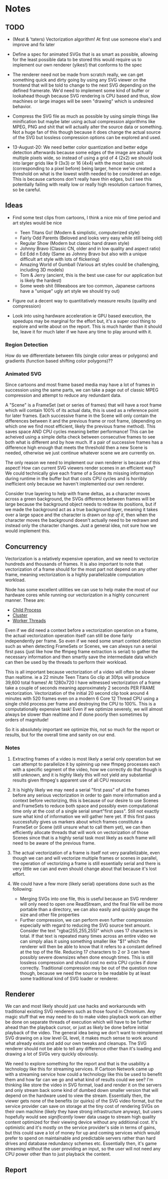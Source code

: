 # Notes

## TODO

* (Meat & 'taters) Vectorization algorithm! At first use someone else's and improve and fix later

* Define a spec for animated SVGs that is as smart as possible, allowing for the least possible data to be stored
  this would require us to implement our own renderer (yikes!) that conforms to the spec
  
* The renderer need not be made from scratch really, we can get something quick and dirty going by
  using any SVG viewer on the frontend that will be told to change to the next SVG depending on the defined framerate.
  We'd need to implement some kind of buffer or lookahead though because SVG rendering is CPU based and thus, slow
  machines or large images will be seen "drawing" which is undesired behavior.
  
* Compress the SVG file as much as possible by using simple things like minification but maybe later using
  actual compression algorithms like MPEG, PNG and shit that will actually alter the source data or something.
  Not a huge fan of this though because it does change the actual source of the SVG but lossless compression options
  can be explored and used.

* 13-August-20: We need better color quantization and better edge detection afterwards because some edges of the image 
are actually multiple pixels wide, so instead of using a grid of 4 (2x2) we should look into larger grids like 9 (3x3) 
or 16 (4x4) with the most basic unit (corresponding to a pixel before) being larger, hence we've created a threshold 
on what is the lowest width needed to be considered an edge. This is because cartoons don't really have thin edges, but 
I see this potentially failing with really low or really high resolution cartoon frames, so be careful.

## Ideas

* Find some test clips from cartoons, I think a nice mix of time period and art styles would be nice
    * Teen Titans Go! (Modern & simplistic, computerized style)
    * Fairly Odd Parents (Beloved and looks very easy while still being old)
    * Regular Show (Modern but classic hand drawn style)
    * Johnny Bravo (Classic CN, older and in low quality and aspect ratio)
    * Ed Edd n Eddy (Same as Johnny Bravo but also with a unique difficult art style with lots of flickering)
    * Amazing World of Gumball (Various art styles could be challenging, including 3D models)
    * Tom & Jerry (ancient, this is the best use case for our application but is likely the hardest)
    * Some weeb shit (Weeaboos are too common, Japanese cartoons have a "unique" ugly art style we should try out)

* Figure out a decent way to quantitatively measure results (quality and compression)

* Look into using hardware acceleration ie GPU based execution, the speedups may be marginal for the effort but, 
it's a super cool thing to explore and write about on the report. This is much harder than it should be, leave it 
for much later if we have any time to play around with it.

### Region Detection

How do we differentiate between fills (single color areas or polygons) and gradients (function based shifting color 
polygons)??

### Animated SVG

Since cartoons and most frame based media may have a lot of frames in succession using the same parts, we can take 
a page out of classic MPEG compression and attempt to reduce any redundant data.

A "Scene" is a FrameSet (set or series of frames) that will have a root frame which will contain 100% of its actual
data, this is used as a reference point for later frames. Each successive frame in the Scene will only contain the 
differences between it and the previous frame or root frame, (depending on which one we find most efficient, likely 
the previous frame method). This saves space AND CPU cycles meaning better performance! This can be acheived using a 
simple delta check between consecutive frames to see both what is different and by how much. If a pair of successive 
frames has a difference high enough that meets the threshold then a new Scene is needed, otherwise we just continue 
whatever scene we are currently on.

The only reason we need to implement our own renderer is because of this aspect! How can current SVG viewers render 
scenes in an efficient way? We could technically give each frame of a Scene its missing information during runtime 
in the buffer but that costs CPU cycles and is horribly inefficient only because we haven't implemented our own 
renderer.

Consider true layering to help with frame deltas, as a character moves across a green background, the SVGs difference
between frames will be large because the background object needs to redraw its positions, but if we made the background
act as a true background layer, meaning it takes over a large space and the character is drawn _on top of it_, then when
the character moves the background doesn't actually need to be redrawn and instead only the character changes. Just a 
general idea, not sure how we would implement this.

## Concurrency

Vectorization is a relatively expensive operation, and we need to vectorize hundreds and thousands of frames. It is 
also important to note that vectorization of a frame should for the most part not depend on any other frame, meaning 
vectorization is a highly parallelizable computation workload.

Node has some excellent utilities we can use to help make the most of our hardware cores while running our 
vectorization in a highly concurrent manner. These are:

* [Child Process](https://nodejs.org/api/child_process.html)
* [Cluster](https://nodejs.org/api/cluster.html)
* [Worker Threads](https://nodejs.org/api/worker_threads.html)

Even if we did need a context before a vectorization operation on a frame, the actual vectorization operation 
itself can still be done fairly independently per frame. So even if we need some smart context detection such as 
when detecting FrameSets or Scenes, we can always run a serial first pass (just like how the ffmpeg frame extraction 
is serial) to gather the necessary information and then smartly save the intermediate data which can then be used 
by the threads to perform their workload.

This is all important because vectorization of a video will often be slower than realtime. ie a 22 minute Teen Titans 
Go clip at 30fps will produce 39,600 total frames! At 1280x720 I have witnessed vectorization of a frame take a couple 
of seconds meaning approximately 2 seconds PER FRAME vectorization. Vectorization of the initial 20 second clip took 
around 4 minutes with 520 frames even on a modern 6 Core 12 Thread CPU using a single child process per frame and 
destroying the CPU to 100%. This is a computationally expensive task! Even if we optimize severely, we will almost 
always be slower than realtime and if done poorly then sometimes by orders of magnitude!

So it is absolutely important we optimize this, not so much for the report or results, but for the overall time 
and sanity on our end.


### Notes

1. Extracting frames of a video is most likely a serial only operation but we can attempt to parallelize it by
spinning up new ffmpeg processes each with a specific segment of the video, how we correctly do that though is still
unknown, and it is highly likely this will not yield any substantial results given ffmpeg's apparent use of all CPU
resources

2. It is highly likely we may need a serial "first pass" of all the frames before  any serious vectorization in order
to gain more information and a context before vectorizing, this is because of our desire to use Scenes and FrameSets
to reduce both space and possibly even computational time only at the cost of a single serial smart"first pass".
Still not exactly sure what kind of information we will gather here yet. If this first pass successfully gives us
markers about which frames constitute a FrameSet or Scene (still unsure what to call them yet), we can then
efficiently allocate threads that will work on vectorization of those Scenes since that is a highly serial task most
likely as each frame will need to be aware of the previous frame.

3. The actual vectorization of a frame is itself not very parallelizable, even though we can and will vectorize
multiple frames or scenes in parallel, the operation of vectorizing a frame is still essentially serial and there is
very little we can and even should change about that because it's lost effort.

4. We could have a few more (likely serial) operations done such as the following:
    * Merging SVGs into one file, this is useful because an SVG renderer will only need to open one ReadStream,
      and the final file will be more portable than a directory, we can also easily and quickly gauge the size and other
      file properties
    * Further compression, we can perform even further compression especially with regard to reducing the SVG source
      text amount. Consider the text "rgba(255,255,255)" which uses 17 characters in total. If that text is repeated 
      many times across an entire video we can simply alias it using something smaller like "$1" which the renderer
      will then be able to know that it refers to a constant defined at the top of the file. Reducing 17 characters
      to 2 or 3 can have possibly severe downsizes when done enough times. This is still lossless compression and should
      cost no extra CPU cycles if done correctly. Traditional compression may be out of the question now though, 
      because we need the source to be readable by at least some traditional kind of SVG loader or renderer.

## Renderer

We can and most likely should just use hacks and workarounds with traditional existing SVG renderers such as those 
found in Chromium. Any magic stuff that we may need to do to make video playback work can either be done on separate
threads of execution which will have to be further ahead than the playback cursor, or just as likely be done before 
initial playback of the video. The general idea being we don't want to reimplement SVG drawing on a low level GL level, 
it makes much sense to work around what already exists and add our own tweaks and cleanups. The SVG renderer should 
not be able to tell any difference other than it's loading and drawing a lot of SVGs very quickly obviously.

We need to explore something for the report and that is the usability a technology like this for streaming services. 
If Cartoon Network came up with a streaming service how could a technology like this be used to benefit them and 
how far can we go and what kind of results could we see? I'm thinking like store the video in SVG format, load and 
render it on the servers and only stream back some kind of dumbed down smaller version that will depend on the hardware 
used to view the stream. Essentially then, the viewer gets none of the benefits (or quirks) of the SVG video format, 
but the service provider can save on storage at the tiny cost of rendering SVGs on their own machine (likely they 
have strong infrastructure anyway), but users hopefully would see _significantly_ lower data usage to stream high 
quality content optimized for their viewing device without any additional cost. It's optimistic and it's mostly 
on the service provider's side in terms of gains, but this could save a lot of money for up and coming services which 
would prefer to spend on maintainable and predictable servers rather than hard drives and database redundancy schemes
etc. Essentially then, it's game streaming without the user providing an input, so the user will not need any CPU power 
other than to just playback the content.

## Report

